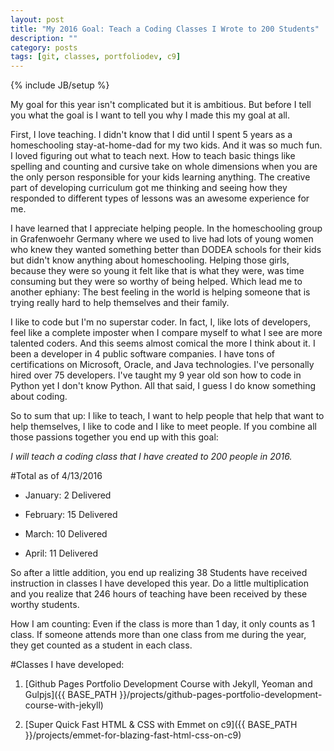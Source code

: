 ```yaml
---
layout: post
title: "My 2016 Goal: Teach a Coding Classes I Wrote to 200 Students"
description: ""
category: posts
tags: [git, classes, portfoliodev, c9]
---
```

{% include JB/setup %}

My goal for this year isn't complicated but it is ambitious. But before I tell you what the goal is I want to tell you why I made this my goal at all.

First, I love teaching. I didn't know that I did until I spent 5 years as a homeschooling stay-at-home-dad for my two kids. And it was so much fun. I loved figuring out what to teach next. How to teach basic things like spelling and counting and cursive take on whole dimensions when you are the only person responsible for your kids learning anything. The creative part of developing curriculum got me thinking and seeing how they responded to different types of lessons was an awesome experience for me. 

I have learned that I appreciate helping people. In the homeschooling group in Grafenwoehr Germany where we used to live had lots of young women who knew they wanted something better than DODEA schools for their kids but didn't know anything about homeschooling. Helping those girls, because they were so young it felt like that is what they were, was time consuming but they were so worthy of being helped. Which lead me to another ephiany: The best feeling in the world is helping someone that is trying really hard to help themselves and their family. 

I like to code but I'm no superstar coder. In fact, I, like lots of developers, feel like a complete imposter when I compare myself to what I see are more talented coders. And this seems almost comical the more I think about it. I been a developer in 4 public software companies. I have tons of certifications on Microsoft, Oracle, and Java technologies. I've personally hired over 75 developers. I've taught my 9 year old son how to code in Python yet I don't know Python. All that said, I guess I do know something about coding. 

So to sum that up: I like to teach, I want to help people that help that want to help themselves, I like to code and I like to meet people. If you combine all those passions together you end up with this goal:

*I will teach a coding class that I have created to 200 people in 2016.* 

#Total as of 4/13/2016
* January: 2 Delivered

* February: 15 Delivered

* March: 10 Delivered

* April: 11 Delivered

So after a little addition, you end up realizing 38 Students have received instruction in classes I have developed this year. Do a little multiplication and you realize that 246 hours of teaching have been received by these worthy students. 

How I am counting: Even if the class is more than 1 day, it only counts as 1 class. If someone attends more than one class from me during the year, they get counted as a student in each class.

#Classes I have developed:

1. [Github Pages Portfolio Development Course with Jekyll, Yeoman and Gulpjs]({{ BASE_PATH }}/projects/github-pages-portfolio-development-course-with-jekyll)

2. [Super Quick Fast HTML & CSS with Emmet on c9]({{ BASE_PATH }}/projects/emmet-for-blazing-fast-html-css-on-c9)